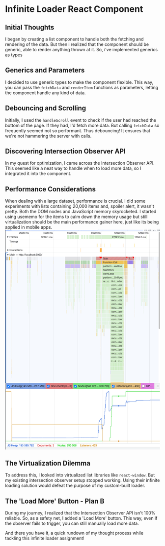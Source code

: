 # Infinite Loader React Component

## Initial Thoughts
I began by creating a list component to handle both the fetching and rendering of the data. But then i realized that the component should be generic, able to render anything thrown at it. So, i've implemented generics as types

## Generics and Parameters
I decided to use generic types to make the component flexible. This way, you can pass the `fetchData` and `renderItem` functions as parameters, letting the component handle any kind of data.

## Debouncing and Scrolling
Initially, I used the `handleScroll` event to check if the user had reached the bottom of the page. If they had, I'd fetch more data. But calling `fetchData` so frequently seemed not so performant. Thus debouncing! It ensures that we're not hammering the server with calls.

## Discovering Intersection Observer API
In my quest for optimization, I came across the Intersection Observer API. This seemed like a neat way to handle when to load more data, so I integrated it into the component.

## Performance Considerations
When dealing with a large dataset, performance is crucial. I did some experiments with lists containing 20,000 items and, spoiler alert, it wasn't pretty. Both the DOM nodes and JavaScript memory skyrocketed. I started using usememo for the items to calm down the memory usage but still virtualization should be the main performance gainer here, just like its being applied in mobile apps.
![Amount of usage](image.png)

## The Virtualization Dilemma
To address this, I looked into virtualized list libraries like `react-window`. But my existing intersection observer setup stopped working. Using their infinite loading solution would defeat the purpose of my custom-built loader.

## The 'Load More' Button - Plan B
During my journey, I realized that the Intersection Observer API isn't 100% reliable. So, as a safety net, I added a 'Load More' button. This way, even if the observer fails to trigger, you can still manually load more data.

And there you have it, a quick rundown of my thought process while tackling this infinite loader assignment!


